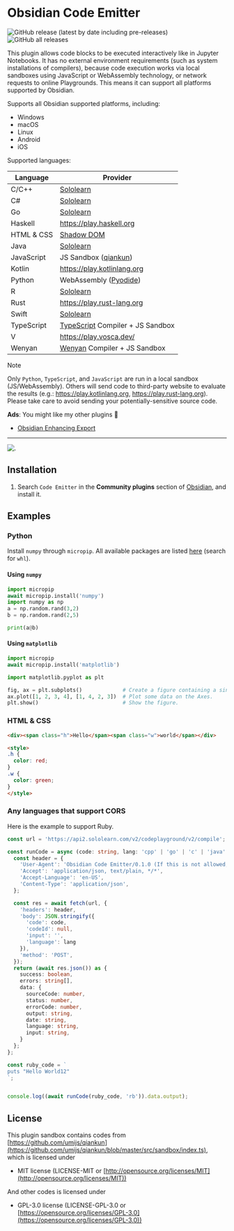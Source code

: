 # Obsidian Code Emitter

![GitHub release (latest by date including pre-releases)](https://img.shields.io/github/v/release/mokeyish/obsidian-code-emitter?display_name=tag&include_prereleases)
![GitHub all releases](https://img.shields.io/github/downloads/mokeyish/obsidian-code-emitter/total?style=flat-square)

This plugin allows code blocks to be executed interactively like in Jupyter Notebooks.
It has no external environment requirements (such as system installations of compilers), because code execution works via local sandboxes using JavaScript or WebAssembly technology, or network requests to online Playgrounds.
This means it can support all platforms supported by Obsidian.

Supports all Obsidian supported platforms, including:

- Windows
- macOS
- Linux
- Android
- iOS

Supported languages:

| Language           | Provider                                                                                        |
| ------------------ | ----------------------------------------------------------------------------------------------- |
| C/C++              | [Sololearn](https://www.sololearn.com)                                                          |
| C#                 | [Sololearn](https://www.sololearn.com)                                                          |
| Go                 | [Sololearn](https://www.sololearn.com)                                                          |
| Haskell            | https://play.haskell.org                                                                        |
| HTML & CSS         | [Shadow DOM](https://developer.mozilla.org/en-US/docs/Web/API/Web_components/Using_shadow_DOM)  |
| Java               | [Sololearn](https://www.sololearn.com)                                                          |
| JavaScript         | JS Sandbox ([qiankun](https://github.com/umijs/qiankun/blob/master/src/sandbox/index.ts))       |
| Kotlin             | https://play.kotlinlang.org                                                                     |
| Python             | WebAssembly ([Pyodide](https://github.com/pyodide/pyodide))                                     |
| R                  | [Sololearn](https://www.sololearn.com)                                                          |
| Rust               | https://play.rust-lang.org                                                                      |
| Swift              | [Sololearn](https://www.sololearn.com)                                                          |
| TypeScript         | [TypeScript](https://www.typescriptlang.org/) Compiler + JS Sandbox                             |
| V                  | https://play.vosca.dev/                                                                         |
| Wenyan             | [Wenyan](https://github.com/wenyan-lang/wenyan)  Compiler + JS Sandbox                          |

> [!NOTE]  
> Only `Python`, `TypeScript`, and `JavaScript` are run in a local sandbox (JS/WebAssembly).
> Others will send code to third-party website to evaluate the results (e.g.: https://play.kotlinlang.org, https://play.rust-lang.org).
> Please take care to avoid sending your potentially-sensitive source code.

**Ads**: You might like my other plugins 🤪

- [Obsidian Enhancing Export](https://github.com/mokeyish/obsidian-enhancing-export)

---

![.](./screenshots/code-emitter.gif)

## Installation

1. Search `Code Emitter` in the **Community plugins** section of [Obsidian](https://obsidian.md/), and install it.

## Examples

### Python

Install `numpy` through `micropip`. All available packages are listed [here](https://github.com/mokeyish/pyodide-dist/find/master) (search for `whl`).

#### Using `numpy`

```python
import micropip
await micropip.install('numpy')  
import numpy as np
a = np.random.rand(3,2)
b = np.random.rand(2,5)

print(a@b)
```

#### Using `matplotlib`

```python
import micropip
await micropip.install('matplotlib')

import matplotlib.pyplot as plt

fig, ax = plt.subplots()             # Create a figure containing a single Axes.
ax.plot([1, 2, 3, 4], [1, 4, 2, 3])  # Plot some data on the Axes.
plt.show()                           # Show the figure.
```

### HTML & CSS

```html
<div><span class="h">Hello</span><span class="w">world</span></div>

<style>
.h {
  color: red;
}
.w {
  color: green;
}
</style>
```

### Any languages that support CORS

Here is the example to support Ruby.

```typescript
const url = 'https://api2.sololearn.com/v2/codeplayground/v2/compile';

const runCode = async (code: string, lang: 'cpp' | 'go' | 'c' | 'java' | 'cs' | 'swift' | 'rb') => {
  const header = {
    'User-Agent': 'Obsidian Code Emitter/0.1.0 (If this is not allowed, please let me know)',
    'Accept': 'application/json, text/plain, */*',
    'Accept-Language': 'en-US',
    'Content-Type': 'application/json',
  };

  const res = await fetch(url, {
    'headers': header,
    'body': JSON.stringify({
      'code': code,
      'codeId': null,
      'input': '',
      'language': lang
    }),
    'method': 'POST',
  });
  return (await res.json()) as {
    success: boolean,
    errors: string[],
    data: {
      sourceCode: number,
      status: number,
      errorCode: number,
      output: string,
      date: string,
      language: string,
      input: string,
    }
  };
};

const ruby_code = `
puts "Hello World12"
`;


console.log((await runCode(ruby_code, 'rb')).data.output);
```



## License

This plugin sandbox contains codes from [https://github.com/umijs/qiankun](https://github.com/umijs/qiankun/blob/master/src/sandbox/index.ts), which is licensed under

- MIT license (LICENSE-MIT or [http://opensource.org/licenses/MIT](http://opensource.org/licenses/MIT))

And other codes is licensed under

- GPL-3.0 license (LICENSE-GPL-3.0 or [https://opensource.org/licenses/GPL-3.0](https://opensource.org/licenses/GPL-3.0))
